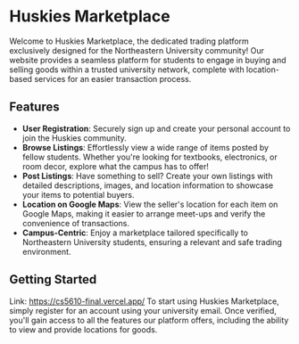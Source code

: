# Huskies Marketplace

Welcome to Huskies Marketplace, the dedicated trading platform exclusively designed for the Northeastern University community! Our website provides a seamless platform for students to engage in buying and selling goods within a trusted university network, complete with location-based services for an easier transaction process.

## Features

- **User Registration**: Securely sign up and create your personal account to join the Huskies community.
- **Browse Listings**: Effortlessly view a wide range of items posted by fellow students. Whether you're looking for textbooks, electronics, or room decor, explore what the campus has to offer!
- **Post Listings**: Have something to sell? Create your own listings with detailed descriptions, images, and location information to showcase your items to potential buyers.
- **Location on Google Maps**: View the seller's location for each item on Google Maps, making it easier to arrange meet-ups and verify the convenience of transactions.
- **Campus-Centric**: Enjoy a marketplace tailored specifically to Northeastern University students, ensuring a relevant and safe trading environment.

## Getting Started
Link:
https://cs5610-final.vercel.app/
To start using Huskies Marketplace, simply register for an account using your university email. Once verified, you'll gain access to all the features our platform offers, including the ability to view and provide locations for goods.

